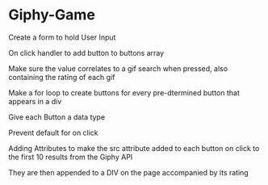 # Giphy-Game

Create a form to hold User Input

On click handler to add button to buttons array

Make sure the value correlates to a gif search when pressed, also containing the rating of each gif

Make a for loop to create buttons for every pre-dtermined button that appears in a div

Give each Button a data type

Prevent default for on click

Adding Attributes to make the src attribute added to each button on click to the first 10 results from the Giphy API

They are then appended to a DIV on the page accompanied by its rating
